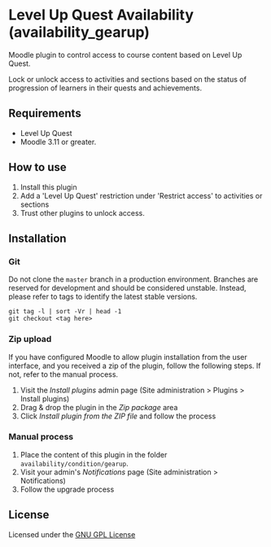 # Level Up Quest Availability (availability_gearup)

Moodle plugin to control access to course content based on Level Up Quest.

Lock or unlock access to activities and sections based on the status of
progression of learners in their quests and achievements.

## Requirements

- Level Up Quest
- Moodle 3.11 or greater.

## How to use

1. Install this plugin
2. Add a 'Level Up Quest' restriction under 'Restrict access' to activities or sections
3. Trust other plugins to unlock access.

## Installation

### Git

Do not clone the `master` branch in a production environment. Branches are reserved for development and should be considered unstable. Instead, please refer to tags to identify the latest stable versions.

```
git tag -l | sort -Vr | head -1
git checkout <tag here>
```

### Zip upload

If you have configured Moodle to allow plugin installation from the user interface, and you received a zip of the plugin, follow the following steps. If not, refer to the manual process.

1. Visit the _Install plugins_ admin page (Site administration > Plugins > Install plugins)
2. Drag & drop the plugin in the _Zip package_ area
3. Click _Install plugin from the ZIP file_ and follow the process

### Manual process

1. Place the content of this plugin in the folder `availability/condition/gearup`.
2. Visit your admin's _Notifications_ page (Site administration > Notifications)
3. Follow the upgrade process

## License

Licensed under the [GNU GPL License](http://www.gnu.org/copyleft/gpl.html)
